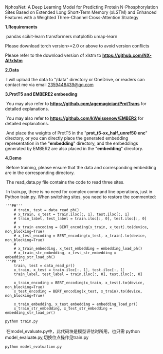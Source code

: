 NphosNet: A Deep Learning Model for Predicting Protein N-Phosphorylation Sites Based on Extended Long Short-Term Memory (xLSTM) and Enhanced Features with a Weighted Three-Channel Cross-Attention Strategy

**1.Requirements**

​	pandas
	scikit-learn
	transformers
	matplotlib
	umap-learn

Please download torch version>=2.0 or above to avoid version conflicts

Please refer to the download version of xlstm to **https://github.com/NX-AI/xlstm**

**2.Data**

​	I will upload the data to "/data" directory or OneDrive, or readers can contact me via email 2359448439@qq.com

**3.ProtT5 and EMBERE2 embeeding** 

​	You may also refer to **https://github.com/agemagician/ProtTrans** for detailed explanations.

​	You may also refer to **https://github.com/kWeissenow/EMBER2** for detailed explanations.

​	And place the weights of ProtT5 in the "**prot_t5-xx_half_unref50 enc**" directory, or you can directly place the generated embedding representation in the "**embedding**" directory, and the embeddings generated by EMBER2 are also placed in the "**embedding**" directory.

**4.Demo**

​	Before training, please ensure that the data and corresponding embedding are in the corresponding directory.

​	The read_data.py file contains the code to read three sites.

​	In train.py, there is no need for complex command line operations, just in Python train.py. When switching sites, you need to restore the commented:

```
'''PH'''
    # train, test = data_read_ph()
    # x_train, x_test = train.iloc[:, 1], test.iloc[:, 1]
    # train_label, test_label = train.iloc[:, 0], test.iloc[:, 0]
    #
    # x_train_encoding = BERT_encoding(x_train, x_test).to(device, non_blocking=True)
    # x_test_encoding = BERT_encoding(x_test, x_train).to(device, non_blocking=True)
    #
    # x_train_embedding, x_test_embedding = embedding_load_ph()
    # x_train_str_embedding, x_test_str_embedding = embedding_str_load_ph()
'''PR '''
    train, test = data_read_pr()
    x_train, x_test = train.iloc[:, 1], test.iloc[:, 1]
    train_label, test_label = train.iloc[:, 0], test.iloc[:, 0]

    x_train_encoding = BERT_encoding(x_train, x_test).to(device, non_blocking=True)
    x_test_encoding = BERT_encoding(x_test, x_train).to(device, non_blocking=True)

    x_train_embedding, x_test_embedding = embedding_load_pr()
    x_train_str_embedding, x_test_str_embedding = embedding_str_load_pr()
```

```python
python train.py
```

​	在model_evaluate.py中，此代码块是模型评估时所用，也只需 python model_evaluate.py,切换位点操作见train.py

```
python model_evaluation.py
```

